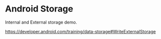 # Android Storage

Internal and External storage demo.

https://developer.android.com/training/data-storage#WriteExternalStorage
